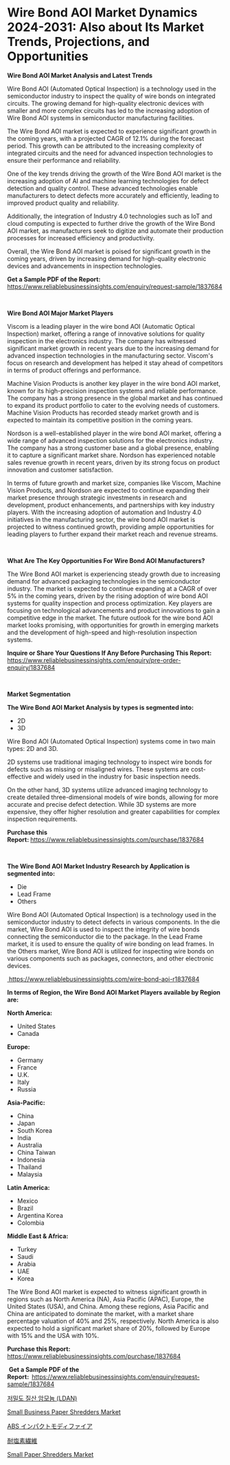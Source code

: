 <p><h1>Wire Bond AOI Market Dynamics 2024-2031: Also about Its Market Trends, Projections, and Opportunities</h1></p><p><strong>Wire Bond AOI Market Analysis and Latest Trends</strong></p>
<p><p>Wire Bond AOI (Automated Optical Inspection) is a technology used in the semiconductor industry to inspect the quality of wire bonds on integrated circuits. The growing demand for high-quality electronic devices with smaller and more complex circuits has led to the increasing adoption of Wire Bond AOI systems in semiconductor manufacturing facilities.</p><p>The Wire Bond AOI market is expected to experience significant growth in the coming years, with a projected CAGR of 12.1% during the forecast period. This growth can be attributed to the increasing complexity of integrated circuits and the need for advanced inspection technologies to ensure their performance and reliability.</p><p>One of the key trends driving the growth of the Wire Bond AOI market is the increasing adoption of AI and machine learning technologies for defect detection and quality control. These advanced technologies enable manufacturers to detect defects more accurately and efficiently, leading to improved product quality and reliability.</p><p>Additionally, the integration of Industry 4.0 technologies such as IoT and cloud computing is expected to further drive the growth of the Wire Bond AOI market, as manufacturers seek to digitize and automate their production processes for increased efficiency and productivity.</p><p>Overall, the Wire Bond AOI market is poised for significant growth in the coming years, driven by increasing demand for high-quality electronic devices and advancements in inspection technologies.</p></p>
<p><strong>Get a Sample PDF of the Report:&nbsp;</strong> <a href="https://www.reliablebusinessinsights.com/enquiry/request-sample/1837684">https://www.reliablebusinessinsights.com/enquiry/request-sample/1837684</a></p>
<p>&nbsp;</p>
<p><strong>Wire Bond AOI Major Market Players</strong></p>
<p><p>Viscom is a leading player in the wire bond AOI (Automatic Optical Inspection) market, offering a range of innovative solutions for quality inspection in the electronics industry. The company has witnessed significant market growth in recent years due to the increasing demand for advanced inspection technologies in the manufacturing sector. Viscom's focus on research and development has helped it stay ahead of competitors in terms of product offerings and performance.</p><p>Machine Vision Products is another key player in the wire bond AOI market, known for its high-precision inspection systems and reliable performance. The company has a strong presence in the global market and has continued to expand its product portfolio to cater to the evolving needs of customers. Machine Vision Products has recorded steady market growth and is expected to maintain its competitive position in the coming years.</p><p>Nordson is a well-established player in the wire bond AOI market, offering a wide range of advanced inspection solutions for the electronics industry. The company has a strong customer base and a global presence, enabling it to capture a significant market share. Nordson has experienced notable sales revenue growth in recent years, driven by its strong focus on product innovation and customer satisfaction.</p><p>In terms of future growth and market size, companies like Viscom, Machine Vision Products, and Nordson are expected to continue expanding their market presence through strategic investments in research and development, product enhancements, and partnerships with key industry players. With the increasing adoption of automation and Industry 4.0 initiatives in the manufacturing sector, the wire bond AOI market is projected to witness continued growth, providing ample opportunities for leading players to further expand their market reach and revenue streams.</p></p>
<p>&nbsp;</p>
<p><strong>What Are The Key Opportunities For Wire Bond AOI Manufacturers?</strong></p>
<p><p>The Wire Bond AOI market is experiencing steady growth due to increasing demand for advanced packaging technologies in the semiconductor industry. The market is expected to continue expanding at a CAGR of over 5% in the coming years, driven by the rising adoption of wire bond AOI systems for quality inspection and process optimization. Key players are focusing on technological advancements and product innovations to gain a competitive edge in the market. The future outlook for the wire bond AOI market looks promising, with opportunities for growth in emerging markets and the development of high-speed and high-resolution inspection systems.</p></p>
<p><strong>Inquire or Share Your Questions If Any Before Purchasing This Report:</strong> <a href="https://www.reliablebusinessinsights.com/enquiry/pre-order-enquiry/1837684">https://www.reliablebusinessinsights.com/enquiry/pre-order-enquiry/1837684</a></p>
<p>&nbsp;</p>
<p><strong>Market Segmentation</strong></p>
<p><strong>The Wire Bond AOI Market Analysis by types is segmented into:</strong></p>
<p><ul><li>2D</li><li>3D</li></ul></p>
<p><p>Wire Bond AOI (Automated Optical Inspection) systems come in two main types: 2D and 3D. </p><p>2D systems use traditional imaging technology to inspect wire bonds for defects such as missing or misaligned wires. These systems are cost-effective and widely used in the industry for basic inspection needs.</p><p>On the other hand, 3D systems utilize advanced imaging technology to create detailed three-dimensional models of wire bonds, allowing for more accurate and precise defect detection. While 3D systems are more expensive, they offer higher resolution and greater capabilities for complex inspection requirements.</p></p>
<p><strong>Purchase this Report:&nbsp;</strong><a href="https://www.reliablebusinessinsights.com/purchase/1837684">https://www.reliablebusinessinsights.com/purchase/1837684</a></p>
<p>&nbsp;</p>
<p><strong>The Wire Bond AOI Market Industry Research by Application is segmented into:</strong></p>
<p><ul><li>Die</li><li>Lead Frame</li><li>Others</li></ul></p>
<p><p>Wire Bond AOI (Automated Optical Inspection) is a technology used in the semiconductor industry to detect defects in various components. In the die market, Wire Bond AOI is used to inspect the integrity of wire bonds connecting the semiconductor die to the package. In the Lead Frame market, it is used to ensure the quality of wire bonding on lead frames. In the Others market, Wire Bond AOI is utilized for inspecting wire bonds on various components such as packages, connectors, and other electronic devices.</p></p>
<p><a href="https://www.reliablebusinessinsights.com/wire-bond-aoi-r1837684">&nbsp;https://www.reliablebusinessinsights.com/wire-bond-aoi-r1837684</a></p>
<p><strong>In terms of Region, the Wire Bond AOI Market Players available by Region are:</strong></p>
<p>
    <p> <strong> North America: </strong>
        <ul>
            <li>United States</li>
            <li>Canada</li>
        </ul>
        </p> 
    <p> <strong> Europe: </strong>
        <ul>
            <li>Germany</li>
            <li>France</li>
            <li>U.K.</li>
            <li>Italy</li>
            <li>Russia</li>
        </ul>
        </p> 
    <p> <strong> Asia-Pacific: </strong>
        <ul>
            <li>China</li>
            <li>Japan</li>
            <li>South Korea</li>
            <li>India</li>
            <li>Australia</li>
            <li>China Taiwan</li>
            <li>Indonesia</li>
            <li>Thailand</li>
            <li>Malaysia</li>
        </ul>
        </p> 
    <p> <strong> Latin America: </strong>
        <ul>
            <li>Mexico</li>
            <li>Brazil</li>
            <li>Argentina Korea</li>
            <li>Colombia</li>
        </ul>
        </p> 
    <p> <strong> Middle East & Africa: </strong>
        <ul>
            <li>Turkey</li>
            <li>Saudi</li>
            <li>Arabia</li>
            <li>UAE</li>
            <li>Korea</li>
        </ul>
    </p>
    </p>
<p><p>The Wire Bond AOI market is expected to witness significant growth in regions such as North America (NA), Asia Pacific (APAC), Europe, the United States (USA), and China. Among these regions, Asia Pacific and China are anticipated to dominate the market, with a market share percentage valuation of 40% and 25%, respectively. North America is also expected to hold a significant market share of 20%, followed by Europe with 15% and the USA with 10%.</p></p>
<p><strong>Purchase this Report: </strong><a href="https://www.reliablebusinessinsights.com/purchase/1837684">https://www.reliablebusinessinsights.com/purchase/1837684</a></p>
<p>&nbsp;<strong>Get a Sample PDF of the Report:&nbsp;&nbsp;</strong><a href="https://www.reliablebusinessinsights.com/enquiry/request-sample/1837684">https://www.reliablebusinessinsights.com/enquiry/request-sample/1837684</a></p>
<p><strong></strong></p>
<p><p><a href="https://github.com/bvubpqd5241630/Market-Research-Report-List-2/blob/main/5143047176251.md">저밀도 질산 암모늄 (LDAN)</a></p><p><a href="https://github.com/emnqcawl19/Market-Research-Report-List-1/blob/main/small-business-paper-shredders-market.md">Small Business Paper Shredders Market</a></p><p><a href="https://github.com/VinceMarvin1/Market-Research-Report-List-1/blob/main/6035417163693.md">ABS インパクトモディファイア</a></p><p><a href="https://github.com/DayanaRunolfsdottir/Market-Research-Report-List-1/blob/main/5690851163694.md">耐塩素繊維</a></p><p><a href="https://github.com/shahriarnajimjoy333/Market-Research-Report-List-1/blob/main/small-paper-shredders-market.md">Small Paper Shredders Market</a></p></p>